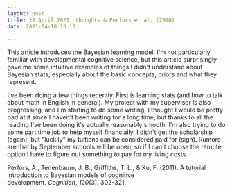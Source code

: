 ```yaml
---
layout: post
title: 18 April 2021, thoughts & Perfors et al. (2010)
date: 2021-04-18 13:13

---
```

<!-- wp:paragraph -->
<p>This article introduces the Bayesian learning model. I'm not particularly familiar with developmental cognitive science, but this article surprisingly gave me some intuitive examples of things I didn't understand about Bayesian stats, especially about the basic concepts, priors and what they represent. </p>
<!-- /wp:paragraph -->

<!-- wp:paragraph -->
<p>I've been doing a few things recently. First is learning stats (and how to talk about math in English in general). My project with my supervisor is also progressing, and I'm starting to do some writing. I thought I would be pretty bad at it since I haven't been writing for a long time, but thanks to all the reading I've been doing it's actually reasonably smooth. I'm also trying to do some part time job to help myself financially. I didn't get the scholarship (again), but "luckily" my tuitions can be considered paid for (sigh). Rumors are that by September schools will be open, so if I can't choose the remote option I have to figure out something to pay for my living costs.</p>
<!-- /wp:paragraph -->

<!-- wp:paragraph -->
<p></p>
<!-- /wp:paragraph -->

<!-- wp:paragraph -->
<p>Perfors, A., Tenenbaum, J. B., Griffiths, T. L., &amp; Xu, F. (2011). A tutorial introduction to Bayesian models of cognitive development. <em>Cognition</em>, <em>120</em>(3), 302-321.</p>
<!-- /wp:paragraph -->
